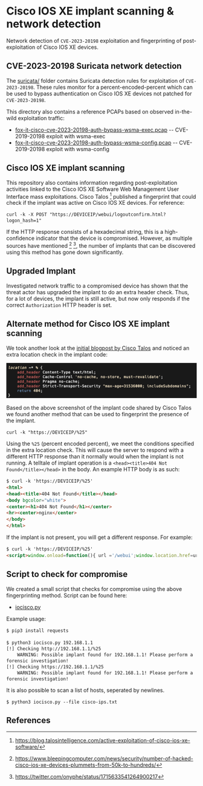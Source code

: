 # Cisco IOS XE implant scanning & network detection
Network detection of `CVE-2023-20198` exploitation and fingerprinting of post-exploitation of Cisco IOS XE devices.

## CVE-2023-20198 Suricata network detection
The [suricata/](suricata/) folder contains Suricata detection rules for exploitation of `CVE-2023-20198`. These rules monitor for a percent-encoded-percent which can be used to bypass authentication on Cisco IOS XE devices not patched for `CVE-2023-20198`.

This directory also contains a reference PCAPs based on observed in-the-wild exploitation traffic:

* [fox-it-cisco-cve-2023-20198-auth-bypass-wsma-exec.pcap](suricata/fox-it-cisco-cve-2023-20198-auth-bypass-wsma-exec.pcap?raw=true) -- CVE-2019-20198 exploit with wsma-exec
* [fox-it-cisco-cve-2023-20198-auth-bypass-wsma-config.pcap](suricata/fox-it-cisco-cve-2023-20198-auth-bypass-wsma-config.pcap?raw=true) -- CVE-2019-20198 exploit with wsma-config

## Cisco IOS XE implant scanning
This repository also contains information regarding post-exploitation activities linked to the Cisco IOS XE Software Web Management User Interface mass exploitations. Cisco Talos [^1] published a fingerprint that could check if the implant was active on Cisco IOS XE devices. For reference:

```shell
curl -k -X POST "https://DEVICEIP/webui/logoutconfirm.html?logon_hash=1"
```

If the HTTP response consists of a hexadecimal string, this is a high-confidence indicator that the device is compromised. However, as multiple sources have mentioned [^2] [^3], the number of implants that can be discovered using this method has gone down significantly.

## Upgraded Implant

Investigated network traffic to a compromised device has shown that the threat actor has upgraded the implant to do an extra header check.
Thus, for a lot of devices, the implant is still active, but now only responds if the correct `Authorization` HTTP header is set.

## Alternate method for Cisco IOS XE implant scanning

We took another look at the [initial blogpost by Cisco Talos](https://blog.talosintelligence.com/active-exploitation-of-cisco-ios-xe-software/) and noticed an extra location check in the implant code:

![implant-location-percent](implant-location-percent.png?raw=true "Extra location check")

Based on the above screenshot of the implant code shared by Cisco Talos we found another method that can be used to fingerprint the presence of the implant.

```shell
curl -k "https://DEVICEIP/%25"
```
Using the `%25` (percent encoded percent), we meet the conditions specified in the extra location check. This will cause the server to respond with a different HTTP response than it normally would when the implant is not running.
A telltale of implant operation is a `<head><title>404 Not Found</title></head>` in the body. An example HTTP body is as such:

```html
$ curl -k 'https://DEVICEIP/%25'
<html>
<head><title>404 Not Found</title></head>
<body bgcolor="white">
<center><h1>404 Not Found</h1></center>
<hr><center>nginx</center>
</body>
</html>
```

If the implant is not present, you will get a different response. For example:

```html
$ curl -k 'https://DEVICEIP/%25'
<script>window.onload=function(){ url ='/webui';window.location.href=url;}</script>
```

## Script to check for compromise

We created a small script that checks for compromise using the above fingerprinting method. Script can be found here:

 * [iocisco.py](iocisco.py)

Example usage:

```shell
$ pip3 install requests

$ python3 iocisco.py 192.168.1.1
[!] Checking http://192.168.1.1/%25
    WARNING: Possible implant found for 192.168.1.1! Please perform a forensic investigation!
[!] Checking https://192.168.1.1/%25
    WARNING: Possible implant found for 192.168.1.1! Please perform a forensic investigation!
```

It is also possible to scan a list of hosts, seperated by newlines.

```shell
$ python3 iocisco.py --file cisco-ips.txt
```

## References

[^1]: https://blog.talosintelligence.com/active-exploitation-of-cisco-ios-xe-software/
[^2]: https://www.bleepingcomputer.com/news/security/number-of-hacked-cisco-ios-xe-devices-plummets-from-50k-to-hundreds/
[^3]: https://twitter.com/onyphe/status/1715633541264900217
